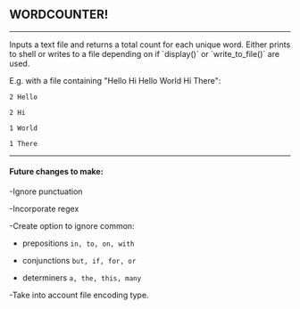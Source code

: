 <h2>WORDCOUNTER!</h2>
<hr />
Inputs a text file and returns a total count for each unique word.
Either prints to shell or writes to a file depending on if
`display()` or `write_to_file()` are used.

E.g. with a file containing "Hello Hi Hello World Hi There":

`2 Hello`

`2 Hi`

`1 World`

`1 There`

<hr />
<h4>Future changes to make:</h4>

-Ignore punctuation

-Incorporate regex

-Create option to ignore common:

   + prepositions `in, to, on, with`

   + conjunctions `but, if, for, or`

   + determiners  `a, the, this, many`


-Take into account file encoding type.

